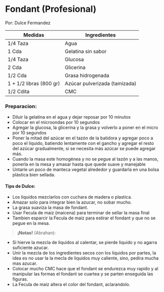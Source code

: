 # Fondant (Profesional)
Por: Dulce Fermandez

|Medidas|Ingredientes|
|-|-|
|1/4 Taza|Agua|
|1 Cda|Gelatina sin sabor|
|1/4 Taza|Glucosa|
|2 Cda|Glicerina|
|1/2 Cda|Grasa hidrogenada|
|1 + 1/2 libras (800 gr)|Azúcar pulverizada (tamizada)|
|1/2 Cdita|CMC|

### Preparacion:
- Diluir la gelatina en el agua y dejar reposar por 10 minutos
- Colocar en el microondas por 10 segundos
- Agregar la glucosa, la glicerina y la grasa y volverlo a poner en el micro por 10 segundos
- Poner la mitad del azúcar en el tazón de la batidora y agregar poco a poco el líquido, batiendo lentamente con el gancho y agregar el resto del azúcar gradualmente, si se necesita más azúcar se puede agregar más.
- Cuando la masa este homogénea y no se pegue al tazón y a las manos, ponerla en la mesa y amasar hasta que quede suave y manejable
- Untarle un poco de manteca vegetal alrededor y guardarla en una bolsa plástica bien sellada.

#### Tips de Dulce:
- Los liquidos mezclarlos con cuchara de madera o plastica.
- Amazar solo para integrar bien la azucar, no sobar mucho.
- La grasa suaviza la masa de fondant.
- Usar Fecula de maiz (maicena) para terminar de sellar la masa final
- Tambien esparcir la Fecula de maiz para estirar el fondant y que no se pegue en la mesa.  

> **¡Notas!** (Abrahan):
- Si hierve la mezcla de liquidos al calentar, se pierde liquido y no agarra suficiente azucar.
- Unir la mezcla de los ingredientes secos con los liquidos por partes, la idea es no usar la la mecla de liquidos muy caliente, sino, pedira mucha mas azucar.
- Colocar mucho CMC hace que el fondant se endurezca muy rapido y al manipular las formas el fondant se cuartea y se parten enseguida las figuras.
- La Fecula de maiz altera el color del fondant, aclarandolo.

